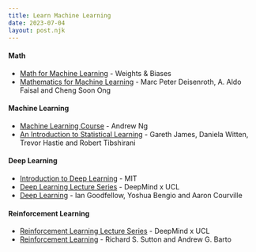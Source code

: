 ```yaml
---
title: Learn Machine Learning
date: 2023-07-04
layout: post.njk
---
```


#### Math

- [Math for Machine Learning](https://www.youtube.com/playlist?list=PLD80i8An1OEGZ2tYimemzwC3xqkU0jKUg) - Weights & Biases
- [Mathematics for Machine Learning](https://mml-book.github.io/book/mml-book.pdf) - Marc Peter Deisenroth, A. Aldo Faisal and Cheng Soon Ong

#### Machine Learning

- [Machine Learning Course](https://www.youtube.com/playlist?list=PLkDaE6sCZn6FNC6YRfRQc_FbeQrF8BwGI) - Andrew Ng
- [An Introduction to Statistical Learning](https://www.statlearning.com/) - Gareth James, Daniela Witten, Trevor Hastie and Robert Tibshirani

#### Deep Learning

- [Introduction to Deep Learning](http://introtodeeplearning.com) - MIT
- [Deep Learning Lecture Series](https://www.youtube.com/playlist?list=PLqYmG7hTraZCDxZ44o4p3N5Anz3lLRVZF) - DeepMind x UCL
- [Deep Learning](https://www.deeplearningbook.org) - Ian Goodfellow, Yoshua Bengio and Aaron Courville

#### Reinforcement Learning

- [Reinforcement Learning Lecture Series](https://www.youtube.com/playlist?list=PLqYmG7hTraZDVH599EItlEWsUOsJbAodm) - DeepMind x UCL
- [Reinforcement Learning](http://incompleteideas.net/book/RLbook2020.pdf) - Richard S. Sutton and Andrew G. Barto
